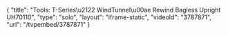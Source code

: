 {
    "title": "Tools: T-Series\u2122 WindTunnel\u00ae Rewind Bagless Upright UH70110",
    "type": "solo",
    "layout": "iframe-static",
    "videoId": "3787871",
    "url": "\/tvpembed\/3787871"
}